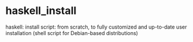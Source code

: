 haskell_install
===============

haskell: install script: from scratch, to fully customized and up-to-date user installation (shell script for Debian-based distributions)
